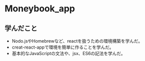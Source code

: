 # Moneybook_app

## 学んだこと
- Nodo.jsやHomebrewなど、reactを扱うための環境構築を学んだ。
- creat-react-appで環境を簡単に作ることを学んだ。
- 基本的なJavaScriptの文法や、jsx、ES6の記法を学んだ。
